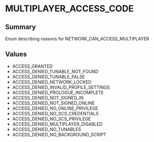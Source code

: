 # MULTIPLAYER_ACCESS_CODE

## Summary
Enum describing reasons for NETWORK_CAN_ACCESS_MULTIPLAYER

## Values
* ACCESS_GRANTED
* ACCESS_DENIED_TUNABLE_NOT_FOUND
* ACCESS_DENIED_TUNABLE_FALSE
* ACCESS_DENIED_NETWORK_LOCKED
* ACCESS_DENIED_INVALID_PROFILE_SETTINGS
* ACCESS_DENIED_PROLOGUE_INCOMPLETE
* ACCESS_DENIED_NOT_SIGNED_IN
* ACCESS_DENIED_NOT_SIGNED_ONLINE
* ACCESS_DENIED_NO_ONLINE_PRIVILEGE
* ACCESS_DENIED_NO_SCS_CREDENTIALS
* ACCESS_DENIED_NO_SCS_PRIVILEGE
* ACCESS_DENIED_MULTIPLAYER_DISABLED
* ACCESS_DENIED_NO_TUNABLES
* ACCESS_DENIED_NO_BACKGROUND_SCRIPT